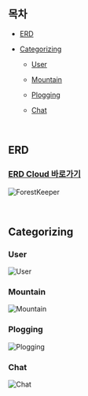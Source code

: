 ## 목차

- [ERD](#erd)

- [Categorizing](#categorizing)

    - [User](#user)

    - [Mountain](#mountain)

    - [Plogging](#plogging)
    
    - [Chat](#chat)


<br />


## ERD


### [ERD Cloud 바로가기](https://www.erdcloud.com/p/XyDK2eifs9E3YyKg7)


![ForestKeeper]()


<br />


## Categorizing


### User

![User](https://user-images.githubusercontent.com/76759852/169601131-7ba8dab1-b5d1-4273-b3a6-b54904c0f8df.png)


### Mountain

![Mountain]()


### Plogging

![Plogging]()


### Chat

![Chat]()
